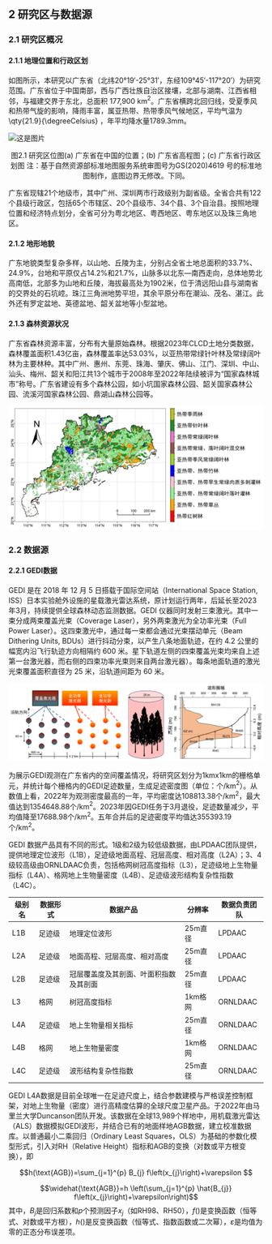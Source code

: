 ## 2 研究区与数据源

### 2.1 研究区概况
#### 2.1.1 地理位置和行政区划

如图所示，本研究以广东省（北纬20°19′-25°31′，东经109°45′-117°20′）为研究范围。广东省位于中国南部，西与广西壮族自治区接壤，北部与湖南、江西省相邻，与福建交界于东北，总面积 177,900 km$^2$。广东省横跨北回归线，受夏季风和热带气旋的影响，降雨丰富，属亚热带、热带季风气候地区，平均气温为\qty{21.9}{\degreeCelsius} ，年平均降水量1789.3mm。

![这是图片](https://raw.githubusercontent.com/Keisei-Kintetsu/My-Undergraduate-Thesis/46edb306e3fdb9fda1d826326f864763f49dfbf7/figure/%E7%A0%94%E7%A9%B6%E5%8C%BA2.svg)

<p align="center">
图2.1 研究区位图(a) 广东省在中国的位置；(b) 广东省高程图；(c) 广东省行政区划图
注：基于自然资源部标准地图服务系统审图号为GS(2020)4619 号的标准地图制作，底图边界无修改。下同。
</p>


广东省现辖21个地级市，其中广州、深圳两市行政级别为副省级。全省合共有122个县级行政区，包括65个市辖区、20个县级市、34个县、3个自治县。按照地理位置和经济特点划分，全省可分为粤北地区、粤西地区、粤东地区以及珠三角地区。

#### 2.1.2 地形地貌

广东地貌类型复杂多样，以山地、丘陵为主，分别占全省土地总面积的33.7\%、24.9\%，台地和平原仅占14.2\%和21.7\%，山脉多以北东―南西走向，总体地势北高南低，北部多为山地和丘陵，海拔最高处为1902米，位于清远阳山县与湖南省的交界处的石坑崆。珠江三角洲地势平坦，其余平原分布在潮汕、茂名、湛江。此外还有罗定盆地、英德盆地、韶关盆地等小型盆地。

#### 2.1.3 森林资源状况
广东省森林资源丰富，分布有大量原始森林。根据2023年CLCD土地分类数据，森林覆盖面积1.43亿亩，森林覆盖率达53.03\%，以亚热带常绿针叶林及常绿阔叶林为主要林种。其中广州、惠州、东莞、珠海、肇庆、佛山、江门、深圳、中山、汕头、梅州、韶关和阳江共13个城市于2008年至2022年陆续被评为“国家森林城市”称号。广东省建设有多个森林公园，如小坑国家森林公园、韶关国家森林公园、流溪河国家森林公园、鼎湖山森林公园等。

![这是图片](https://raw.githubusercontent.com/Keisei-Kintetsu/My-Undergraduate-Thesis/aa15264dc7826346ce410867c5f1d82da7002a5a/figure/%E5%B9%BF%E4%B8%9C%E6%A0%91%E7%A7%8D%E7%BB%98%E5%9B%BE.svg)



### 2.2 数据源
#### 2.2.1 GEDI数据

GEDI 是在 2018 年 12 月 5 日搭载于国际空间站（International Space Station, ISS）日本实验舱外设施的星载激光雷达系统，原计划运行两年，后延长至2023年3月，持续提供全球森林动态监测数据。GEDI 仪器同时发射三束激光。其中一束分成两束覆盖光束（Coverage Laser），另外两束激光为全功率光束（Full Power Laser）。这四束激光中，通过每一束都会通过光束摆动单元（Beam Dithering Units, BDUs）进行抖动分束，以产生八条地面轨迹，在约 4.2 公里的幅宽内沿飞行轨迹方向相隔约 600 米。星下轨道左侧的四束覆盖光束均来自上述第一台激光器，而右侧的四束功率光束则来自两台激光器）。每条地面轨道的激光光束覆盖面积直径为 25 米，沿轨道间距为 60 米。

![这是图片](https://raw.githubusercontent.com/Keisei-Kintetsu/My-Undergraduate-Thesis/864d045f7c92cea96a111013258b4f82c0c64692/figure/GEDI%E8%BD%A8%E9%81%93%E7%A4%BA%E6%84%8F%E5%9B%BE%E6%B5%8B%E8%AF%95.svg)

为展示GEDI观测在广东省内的空间覆盖情况，将研究区划分为1kmx1km的栅格单元，并统计每个栅格内的GEDI足迹数量，生成足迹密度图（单位：个/km$^{2}$）。从数值上看，2022年为观测密度最高的一年，平均密度达108813.38个/km$^{2}$，最大值达到1354648.88个/km$^{2}$。2023年因GEDI任务于3月退役，足迹数量减少，平均值降至17688.98个/km$^{2}$。五年合并后的足迹密度平均值达355393.19 个/km$^{2}$。

GEDI 数据产品具有不同的形式。1级和2级为较低级数据，由LPDAAC团队提供，提供地理定位波形（L1B），足迹级地面高程、冠层高度、相对高度（L2A）；3、4级较高级由ORNLDAAC负责，包括格网树冠高度指标（L3），足迹级地上生物量指标（L4A）、格网地上生物量密度（L4B）、足迹级波形结构复杂性指数（L4C）。


| 级别名 | 数据形式 | 数据产品                | 分辨率   | 数据负责团队   |
|-----|------|---------------------|-------|----------|
| L1B | 足迹级  | 地理定位波形              | 25m直径 | LPDAAC   |
| L2A | 足迹级  | 地面高程、冠层高度、相对高度      | 25m直径 | LPDAAC   |
| L2B | 足迹级  | 冠层覆盖度及其剖面、叶面积指数及其剖面 | 25m直径 | LPDAAC   |
| L3  | 格网   | 树冠高度指标              | 1km格网 | ORNLDAAC |
| L4A | 足迹级  | 地上生物量相关指标           | 25m直径 | ORNLDAAC |
| L4B | 格网   | 地上生物量密度             | 1km格网 | ORNLDAAC |
| L4C | 足迹级  | 波形结构复杂性指数           | 25m直径 | ORNLDAAC |



GEDI L4A数据是目前全球唯一在足迹尺度上，结合参数建模与严格误差控制框架，对地上生物量（密度）进行高精度估算的全球尺度卫星产品。于2022年由马里兰大学Duncanson团队开发。该数据在全球13,989个样地中，用机载激光雷达（ALS）数据模拟GEDI波形，并结合已有的地面样地AGB数据，建立校准数据库。以普通最小二乘回归（Ordinary Least Squares，OLS）为基础的参数化模型形式，引入对RH（Relative Height）指标和AGB的变换（对数或平方根变换），即

$$h(\text{AGB})=\sum_{j=1}^{p} B_{j} f\left(x_{j}\right)+\varepsilon $$

$$\widehat{\text{AGB}}=h \left(\sum_{j=1}^{p} \hat{B_{j}} f\left(x_{j}\right)+\varepsilon\right)$$
其中，$B_{j}$是回归系数和$p$个预测因子$x_j$（如RH98、RH50），$f()$是变换函数（恒等式、对数或平方根），$h()$是反变换函数（恒等式、指数函数或二次幂），$\varepsilon$是均值为零的正态分布误差项。